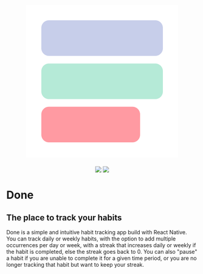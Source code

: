 <div align="center">
  <img src="./assets/iconlarge.png">
</div>
<div align="center" style="margin:20px">  
  <img src="https://img.shields.io/badge/version-0.1.1-blue?style=for-the-badge">
  <img src="https://img.shields.io/badge/app-react_native-blue?style=for-the-badge&logo=react">
</div>

# Done
## The place to track your habits
Done is a simple and intuitive habit tracking app build with React Native. You can track daily or weekly habits, with the option to add multiple occurrences per day or week, with a streak that increases daily or weekly if the habit is completed, else the streak goes back to 0. You can also "pause" a habit if you are unable to complete it for a given time period, or you are no longer tracking that habit but want to keep your streak.
